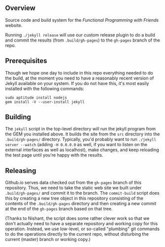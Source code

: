 Overview
--------

Source code and build system for the _Functional Programming with Friends_
website.

Running `./jekyll release` will use our custom release plugin to do
a build and commit the results (from `.build/gh-pages`) to the
`gh-pages` branch of the repo.

Prerequisites
-------------

Though we hope one day to include in this repo everything needed to do
the build, at the moment you need to have a reasonably recent version
of Jekyll available on your system. If you do not have this, it's most
easily installed with the following commands:

    sudo aptitude install nodejs
    gem install -V --user-install jekyll

Building
--------

The `jekyll` script in the top-level directory will run the jekyll
program from the GEM you installed above. It builds the site from
the `src` directory into the `.build/gh-pages/` directory. Typically,
you'd probably want to run `./jekyll server --watch` (adding
`-H 0.0.0.0` as well, if you want to listen on the external interfaces
as well as localhost), make changes, and keep reloading the test
page until you're happy with the results.

Releasing
---------

Github.io serves data checked out from the `gh-pages` branch of this
repository. Thus, we need to take the static web site we built under
`.build/gh-pages/` and commit it to the branch. The `commit-build`
script does this by creating a new tree object in this repository
consisting of the contents of the `.build/gh-pages` directory and
then creating a new commit at the end of the `gh-pages` branch based
on that tree.

(Thanks to Nishant, the script does some rather clever work so that
we don't actually need to have a separate repository and working
copy for this operation. Instead, we use low-level, or so-called
"plumbing" git commands to do the operations directly to the current
repo, without disturbing the current (master) branch or working copy.)
